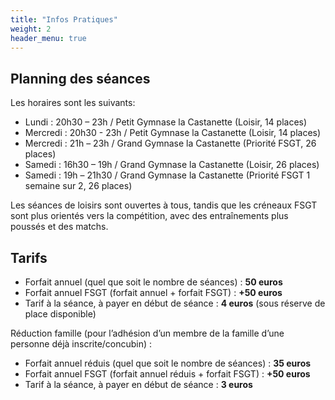 ```yaml
---
title: "Infos Pratiques"
weight: 2
header_menu: true
---
```


## Planning des séances

Les horaires sont les suivants:

- Lundi    : 20h30 – 23h   / Petit Gymnase la Castanette (Loisir, 14 places)
- Mercredi : 20h30 - 23h   / Petit Gymnase la Castanette (Loisir, 14 places)
- Mercredi : 21h   – 23h   / Grand Gymnase la Castanette (Priorité FSGT, 26 places)
- Samedi   : 16h30 – 19h   / Grand Gymnase la Castanette (Loisir, 26 places)
- Samedi   : 19h   – 21h30 / Grand Gymnase la Castanette (Priorité FSGT 1 semaine sur 2, 26 places)

Les séances de loisirs sont ouvertes à tous, tandis que les créneaux FSGT sont plus orientés vers la compétition, avec des entraînements plus poussés et des matchs.

## Tarifs

- Forfait annuel (quel que soit le nombre de séances) : **50 euros**
- Forfait annuel FSGT (forfait annuel + forfait FSGT) : **+50 euros**
- Tarif à la séance, à payer en début de séance : **4 euros** (sous réserve de place disponible)
<!-- Tarif semi-annuel (quel que soit le nombre de séances à partir du 1er mars) : **25 euros** -->

Réduction famille (pour l’adhésion d’un membre de la famille d’une personne déjà inscrite/concubin) :

- Forfait annuel réduis (quel que soit le nombre de séances) : **35 euros**
- Forfait annuel FSGT (forfait annuel réduis + forfait FSGT) : **+50 euros**
- Tarif à la séance, à payer en début de séance : **3 euros**
